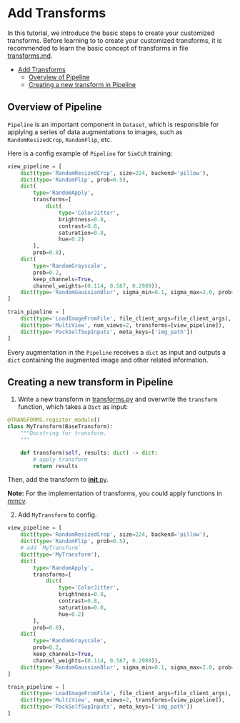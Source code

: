# Add Transforms

In this tutorial, we introduce the basic steps to create your customized transforms. Before learning to to create your customized transforms, it is recommended to learn the basic concept of transforms in file [transforms.md](transforms.md).

- [Add Transforms](#add-transforms)
  - [Overview of Pipeline](#overview-of-pipeline)
  - [Creating a new transform in Pipeline](#creating-a-new-transform-in-pipeline)

## Overview of Pipeline

`Pipeline` is an important component in `Dataset`, which is responsible for applying a series of data augmentations to images, such as `RandomResizedCrop`, `RandomFlip`, etc.

Here is a config example of `Pipeline` for `SimCLR` training:

```python
view_pipeline = [
    dict(type='RandomResizedCrop', size=224, backend='pillow'),
    dict(type='RandomFlip', prob=0.5),
    dict(
        type='RandomApply',
        transforms=[
            dict(
                type='ColorJitter',
                brightness=0.8,
                contrast=0.8,
                saturation=0.8,
                hue=0.2)
        ],
        prob=0.8),
    dict(
        type='RandomGrayscale',
        prob=0.2,
        keep_channels=True,
        channel_weights=(0.114, 0.587, 0.2989)),
    dict(type='RandomGaussianBlur', sigma_min=0.1, sigma_max=2.0, prob=0.5),
]

train_pipeline = [
    dict(type='LoadImageFromFile', file_client_args=file_client_args),
    dict(type='MultiView', num_views=2, transforms=[view_pipeline]),
    dict(type='PackSelfSupInputs', meta_keys=['img_path'])
]
```

Every augmentation in the `Pipeline` receives a `dict` as input and outputs a `dict` containing the augmented image and other related information.

## Creating a new transform in Pipeline

1. Write a new transform in [transforms.py](https://github.com/open-mmlab/mmselfsup/tree/1.x/mmselfsup/datasets/transforms) and overwrite the `transform` function, which takes a `Dict` as input:

```python
@TRANSFORMS.register_module()
class MyTransform(BaseTransform):
    """Docstring for transform.
    """

    def transform(self, results: dict) -> dict:
        # apply transform
        return results
```

Then, add the transform to [__init__.py](https://github.com/open-mmlab/mmselfsup/blob/1.x/mmselfsup/datasets/transforms/__init__.py).

**Note:** For the implementation of transforms, you could apply functions in [mmcv](https://github.com/open-mmlab/mmcv/tree/2.x/mmcv/image).

2. Add `MyTransform` to config.

```python
view_pipeline = [
    dict(type='RandomResizedCrop', size=224, backend='pillow'),
    dict(type='RandomFlip', prob=0.5),
    # add `MyTransform`
    dict(type='MyTransform'),
    dict(
        type='RandomApply',
        transforms=[
            dict(
                type='ColorJitter',
                brightness=0.8,
                contrast=0.8,
                saturation=0.8,
                hue=0.2)
        ],
        prob=0.8),
    dict(
        type='RandomGrayscale',
        prob=0.2,
        keep_channels=True,
        channel_weights=(0.114, 0.587, 0.2989)),
    dict(type='RandomGaussianBlur', sigma_min=0.1, sigma_max=2.0, prob=0.5),
]

train_pipeline = [
    dict(type='LoadImageFromFile', file_client_args=file_client_args),
    dict(type='MultiView', num_views=2, transforms=[view_pipeline]),
    dict(type='PackSelfSupInputs', meta_keys=['img_path'])
]
```
